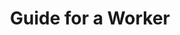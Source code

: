 ---
layout: page
title: 4. Guide for a Worker
pos: 4
desc: Know how to use the frontend UI of the platform as a worker.
---